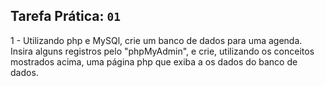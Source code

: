 ## Tarefa Prática: `01`

1 - Utilizando php e MySQl, crie um banco de dados para uma agenda. Insira alguns registros pelo "phpMyAdmin", e crie, utilizando os conceitos mostrados acima, uma página php que exiba a os dados do banco de dados.

